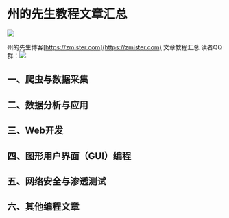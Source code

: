 # 州的先生教程文章汇总

![](https://zmister.com/wp-content/uploads/2018/06/博客登录logo.png)

州的先生博客[https://zmister.com](https://zmister.com) 文章教程汇总
读者QQ群：<a target="_blank" href="//shang.qq.com/wpa/qunwpa?idkey=ae08fa9eb24b5b80812e947be49deb8ae87985f09e7d4bbe905f49db4b2e24cf"><img border="0" src="https://pub.idqqimg.com/wpa/images/group.png"></a>
## 一、爬虫与数据采集
## 二、数据分析与应用
## 三、Web开发
## 四、图形用户界面（GUI）编程
## 五、网络安全与渗透测试
## 六、其他编程文章
